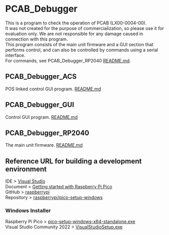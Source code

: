 # PCAB_Debugger
This is a program to check the operation of PCAB (LX00-0004-00).<br>
It was not created for the purpose of commercialization, so please use it for evaluation only. We are not responsible for any damage caused in connection with this program.<br>
This program consists of the main unit firmware and a GUI section that performs control, and can also be controlled by commands using a serial interface.<br>
For commands, see PCAB_Debugger_RP2040 [README.md](./PCAB_Debugger_RP2040/README.md).<br>

## PCAB_Debugger_ACS
POS linked control GUI program.
[README.md](./PCAB_Debugger_ACS/README.md)

## PCAB_Debugger_GUI
Control GUI program.
[README.md](./PCAB_Debugger_GUI/README.md)

## PCAB_Debugger_RP2040
The main unit firmware.
[README.md](./PCAB_Debugger_RP2040/README.md)

## Reference URL for building a development environment
IDE > [Visual Studio](https://visualstudio.microsoft.com/downloads/)  
Document > [Getting started with Raspberry Pi Pico](https://datasheets.raspberrypi.com/pico/getting-started-with-pico.pdf)  
GitHub > [raspberrypi](https://github.com/raspberrypi)  
Repository > [raspberrypi/pico-setup-windows](https://github.com/raspberrypi/pico-setup-windows)  
### Windows Installer
Raspberry Pi Pico > [pico-setup-windows-x64-standalone.exe](https://github.com/raspberrypi/pico-setup-windows/releases/latest/download/pico-setup-windows-x64-standalone.exe)  
Visual Studio Community 2022 > [VisualStudioSetup.exe](https://visualstudio.microsoft.com/ja/thank-you-downloading-visual-studio/?sku=Community&channel=Release&version=VS2022&source=VSLandingPage&cid=2030&passive=false)  
